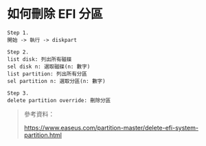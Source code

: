 # 如何刪除 EFI 分區



```
Step 1.
開始 -> 執行 -> diskpart

Step 2.
list disk: 列出所有磁碟
sel disk n: 選取磁碟(n: 數字)
list partition: 列出所有分區
sel partition n: 選取分區(n: 數字)

Step 3.
delete partition override: 刪除分區
```



> 參考資料：
>
> https://www.easeus.com/partition-master/delete-efi-system-partition.html
